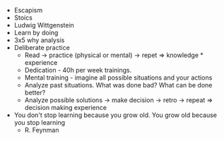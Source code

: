 * Escapism
* Stoics
* Ludwig Wittgenstein
* Learn by doing
* 3x5 why analysis
* Deliberate practice
  * Read -> practice (physical or mental) -> repet => knowledge * experience
  * Dedication - 40h per week trainings.
  * Mental training - imagine all possible situations and your actions
  * Analyze past situations. What was done bad? What can be done better?
  * Analyze possible solutions -> make decision -> retro -> repeat => decision making experience
* You don't stop learning
  because you grow old.
  You grow old
  because you stop learning
  - R. Feynman
